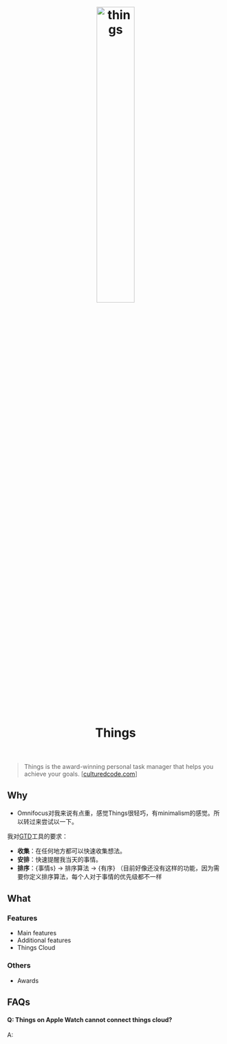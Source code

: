 <h1 align="center">
<br>
	<a href="https://www.wikiwand.com/en/Things_(software)">
  <img src="https://i.imgur.com/mzlGRIr.png" alt="things" width=42%">
  </a>
  <br><br>
Things
  <br><br>
</h1>


> Things is the award-winning personal task manager that helps you achieve your goals. [[culturedcode.com](https://culturedcode.com/things/)]



## Why 

* Omnifocus对我来说有点重，感觉Things很轻巧，有minimalism的感觉。所以转过来尝试以一下。

我对[GTD](https://www.wikiwand.com/en/Getting_Things_Done)工具的要求：

* **收集**：在任何地方都可以快速收集想法。
* **安排**：快速提醒我当天的事情。
* **排序**：{事情s} -> 排序算法 -> {有序} （目前好像还没有这样的功能，因为需要你定义排序算法，每个人对于事情的优先级都不一样


## What 


### Features

* Main features
* Additional features
* Things Cloud

### Others

* Awards

## FAQs

#### Q: Things on Apple Watch cannot connect things cloud?

A: 